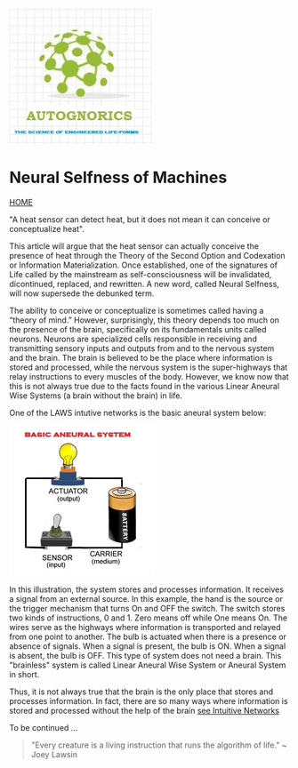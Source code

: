 ![AutoGnorics](gnorics.jpg)
# Neural Selfness of Machines
[HOME](https://autognorics.github.io/) 

"A heat sensor can detect heat, but it does not mean it can conceive or conceptualize heat".

This article will argue that the heat sensor can actually conceive the presence of heat through the Theory of the Second Option and Codexation or Information Materialization. Once established, one of the signatures of Life called by the mainstream as self-consciousness will be invalidated, dicontinued, replaced, and rewritten. A new word, called Neural Selfness, will now supersede the debunked term. 

The ability to conceive or conceptualize is sometimes called having a “theory of mind.” However, surprisingly, this theory depends too much on the presence of the brain, specifically on its fundamentals units called neurons. Neurons are specialized cells responsible in receiving and transmitting sensory inputs and outputs from and to the nervous system and the brain. The brain is believed to be the place where information is stored and processed, while the nervous system is the super-highways that relay instructions to every muscles of the body. However, we know now that this is not always true due to the facts found in the various Linear Aneural Wise Systems (a brain without the brain) in life.

One of the LAWS intutive networks is the basic aneural system below:

![L.A.W.S.](bulb.jpg)

In this illustration, the system stores and processes information. It receives a signal from an external source. In this example, the hand is the source or the trigger mechanism that turns On and OFF the switch. The switch stores two kinds of instructions, 0 and 1. Zero means off while One means On. The wires serve as the highways where information is transported and relayed from one point to another. The bulb is actuated when there is a presence or absence of signals. When a signal is present, the bulb is ON. When a signal is absent, the bulb is OFF. This type of system does not need a brain. This "brainless" system is called Linear Aneural Wise System or Aneural System in short. 

Thus, it is not always true that the brain is the only place that stores and processes information. In fact, there are so many ways where information is stored and processed without the help of the brain [see Intuitive Networks](https://autognorics.github.io/Aneural-Intuitive-Systems/)





To be continued ...







> "Every creature is a living instruction that runs the algorithm of life." ~ Joey Lawsin
